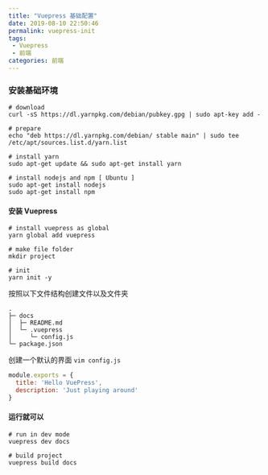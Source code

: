 ```yaml
---
title: "Vuepress 基础配置"
date: 2019-08-10 22:50:46
permalink: vuepress-init
tags: 
 - Vuepress
 - 前端
categories: 前端
---
```


### 安装基础环境

```shell
# download
curl -sS https://dl.yarnpkg.com/debian/pubkey.gpg | sudo apt-key add -

# prepare
echo "deb https://dl.yarnpkg.com/debian/ stable main" | sudo tee /etc/apt/sources.list.d/yarn.list

# install yarn
sudo apt-get update && sudo apt-get install yarn

# install nodejs and npm [ Ubuntu ]
sudo apt-get install nodejs
sudo apt-get install npm
```

#### 安装 Vuepress

```shell
# install vuepress as global
yarn global add vuepress

# make file folder
mkdir project

# init 
yarn init -y
```

按照以下文件结构创建文件以及文件夹

```
.
├─ docs
│  ├─ README.md
│  └─ .vuepress
│     └─ config.js
└─ package.json
```

创建一个默认的界面 `vim config.js`

```javascript
module.exports = {
  title: 'Hello VuePress',
  description: 'Just playing around'
}
```

#### 运行就可以

```shell
# run in dev mode
vuepress dev docs

# build project
vuepress build docs
```